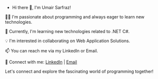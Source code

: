 - Hi there 👋, I'm Umair Sarfraz!

👨‍💻 I'm passionate about programming and always eager to learn new technologies.

🌱 Currently, I'm learning new technologies related to .NET C#.

💡 I'm interested in collaborating on Web Application Solutions.

📫 You can reach me via my LinkedIn or Email.

🔗 Connect with me: [LinkedIn](https://www.linkedin.com/in/umair-sarfraz-06b3a7293/) | [Email](umair_sarfraz@outlook.com)

Let's connect and explore the fascinating world of programming together!

<!---
UmairSarfraz1/UmairSarfraz1 is a ✨ special ✨ repository because its `README.md` (this file) appears on your GitHub profile.
You can click the Preview link to take a look at your changes.
--->
